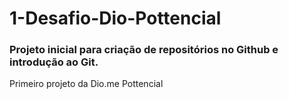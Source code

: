 # 1-Desafio-Dio-Pottencial

### Projeto inicial para criação de repositórios no Github e introdução ao Git.

Primeiro projeto da Dio.me Pottencial
